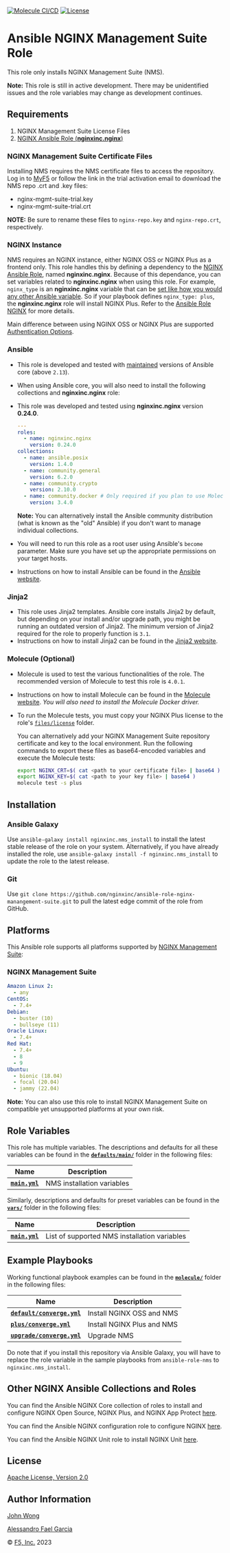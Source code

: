 <!-- [![Ansible Galaxy](https://img.shields.io/badge/galaxy-nginxinc.nginx-5bbdbf.svg)](https://galaxy.ansible.com/nginxinc/nginx) -->
[![Molecule CI/CD](https://github.com/nginxinc/ansible-role-nms/workflows/Molecule%20CI/CD/badge.svg)](https://github.com/nginxinc/ansible-role-nms/actions)
[![License](https://img.shields.io/badge/License-Apache--2.0-blue.svg)](https://opensource.org/licenses/Apache-2.0)

# Ansible NGINX Management Suite Role

This role only installs NGINX Management Suite (NMS).

**Note:** This role is still in active development. There may be unidentified issues and the role variables may change as development continues.

## Requirements

1. NGINX Management Suite License Files
2. [NGINX Ansible Role (**nginxinc.nginx**)](https://github.com/nginxinc/ansible-role-nginx)

### NGINX Management Suite Certificate Files

Installing NMS requires the NMS certificate files to access the repository. Log in to [MyF5](https://account.f5.com/myf5) or follow the link in the trial activation email to download the NMS repo .crt and .key files:
* nginx-mgmt-suite-trial.key
* nginx-mgmt-suite-trial.crt

**NOTE:** Be sure to rename these files to `nginx-repo.key` and `nginx-repo.crt`, respectively.

### NGINX Instance

NMS requires an NGINX instance, either NGINX OSS or NGINX Plus as a frontend only. This role handles this by defining a dependency to the [NGINX Ansible Role](https://github.com/nginxinc/ansible-role-nginx), named **nginxinc.nginx**. Because of this dependance, you can set variables related to **nginxinc.nginx** when using this role. For example, `nginx_type` is an **nginxinc.nginx** variable that can be [set like how you would any other Ansible variable](https://docs.ansible.com/ansible/latest/playbook_guide/playbooks_variables.html#where-to-set-variables). So if your playbook defines `nginx_type: plus`, the **nginxinc.nginx** role will install NGINX Plus. Refer to the [Ansible Role NGINX](https://github.com/nginxinc/ansible-role-nginx) for more details.

Main difference between using NGINX OSS or NGINX Plus are supported [Authentication Options](https://docs.nginx.com/nginx-management-suite/admin-guides/access-control/configure-authentication/#auth-options).

### Ansible

* This role is developed and tested with [maintained](https://docs.ansible.com/ansible/devel/reference_appendices/release_and_maintenance.html) versions of Ansible core (above `2.13`).
* When using Ansible core, you will also need to install the following collections and **nginxinc.nginx** role:
* This role was developed and tested using **nginxinc.nginx** version **0.24.0**.

    ```yaml
    ---
    roles:
      - name: nginxinc.nginx
        version: 0.24.0
    collections:
      - name: ansible.posix
        version: 1.4.0
      - name: community.general
        version: 6.2.0
      - name: community.crypto
        version: 2.10.0
      - name: community.docker # Only required if you plan to use Molecule (see below)
        version: 3.4.0
    ```

    **Note:** You can alternatively install the Ansible community distribution (what is known as the "old" Ansible) if you don't want to manage individual collections.
* You will need to run this role as a root user using Ansible's `become` parameter. Make sure you have set up the appropriate permissions on your target hosts.
* Instructions on how to install Ansible can be found in the [Ansible website](https://docs.ansible.com/ansible/latest/installation_guide/intro_installation.html#upgrading-ansible-from-version-2-9-and-older-to-version-2-10-or-later).

### Jinja2

* This role uses Jinja2 templates. Ansible core installs Jinja2 by default, but depending on your install and/or upgrade path, you might be running an outdated version of Jinja2. The minimum version of Jinja2 required for the role to properly function is `3.1`.
* Instructions on how to install Jinja2 can be found in the [Jinja2 website](https://jinja.palletsprojects.com/en/2.11.x/intro/#installation).

### Molecule (Optional)

* Molecule is used to test the various functionalities of the role. The recommended version of Molecule to test this role is `4.0.1`.
* Instructions on how to install Molecule can be found in the [Molecule website](https://molecule.readthedocs.io/en/latest/installation.html). *You will also need to install the Molecule Docker driver.*
* To run the Molecule tests, you must copy your NGINX Plus license to the role's [`files/license`](https://github.com/nginxinc/ansible-role-nms/blob/main/files/license/) folder.

  You can alternatively add your NGINX Management Suite repository certificate and key to the local environment. Run the following commands to export these files as base64-encoded variables and execute the Molecule tests:

  ```bash
  export NGINX_CRT=$( cat <path to your certificate file> | base64 )
  export NGINX_KEY=$( cat <path to your key file> | base64 )
  molecule test -s plus
  ```

## Installation

### Ansible Galaxy

Use `ansible-galaxy install nginxinc.nms_install` to install the latest stable release of the role on your system. Alternatively, if you have already installed the role, use `ansible-galaxy install -f nginxinc.nms_install` to update the role to the latest release.

### Git

Use `git clone https://github.com/nginxinc/ansible-role-nginx-manangement-suite.git` to pull the latest edge commit of the role from GitHub.

## Platforms

This Ansible role supports all platforms supported by [NGINX Management Suite](https://docs.nginx.com/nginx-management-suite/overview/tech-specs/#supported-distributions):

### NGINX Management Suite

```yaml
Amazon Linux 2:
  - any
CentOS:
  - 7.4+
Debian:
  - buster (10)
  - bullseye (11)
Oracle Linux:
  - 7.4+
Red Hat:
  - 7.4+
  - 8
  - 9
Ubuntu:
  - bionic (18.04)
  - focal (20.04)
  - jammy (22.04)
```

**Note:** You can also use this role to install NGINX Management Suite on compatible yet unsupported platforms at your own risk.

## Role Variables

This role has multiple variables. The descriptions and defaults for all these variables can be found in the **[`defaults/main/`](https://github.com/nginxinc/ansible-role-nms/blob/main/defaults/main/)** folder in the following files:

| Name | Description |
| ---- | ----------- |
| **[`main.yml`](https://github.com/nginxinc/ansible-role-nms/blob/main/defaults/main/main.yml)** | NMS installation variables |

Similarly, descriptions and defaults for preset variables can be found in the **[`vars/`](https://github.com/nginxinc/ansible-role-nms/blob/main/vars/)** folder in the following files:

| Name | Description |
| ---- | ----------- |
| **[`main.yml`](https://github.com/nginxinc/ansible-role-nms/blob/main/vars/main.yml)** | List of supported NMS installation variables |

## Example Playbooks

Working functional playbook examples can be found in the **[`molecule/`](https://github.com/nginxinc/ansible-role-nms/blob/main/molecule/)** folder in the following files:

| Name | Description |
| ---- | ----------- |
| **[`default/converge.yml`](https://github.com/nginxinc/ansible-role-nms/blob/main/molecule/default/converge.yml)** | Install NGINX OSS and NMS |
| **[`plus/converge.yml`](https://github.com/nginxinc/ansible-role-nms/blob/main/molecule/plus/converge.yml)** | Install NGINX Plus and NMS |
| **[`upgrade/converge.yml`](https://github.com/nginxinc/ansible-role-nms/blob/main/molecule/upgrade/converge.yml)** | Upgrade NMS |

Do note that if you install this repository via Ansible Galaxy, you will have to replace the role variable in the sample playbooks from `ansible-role-nms` to `nginxinc.nms_install`.

## Other NGINX Ansible Collections and Roles

You can find the Ansible NGINX Core collection of roles to install and configure NGINX Open Source, NGINX Plus, and NGINX App Protect [here](https://github.com/nginxinc/ansible-collection-nginx).

You can find the Ansible NGINX configuration role to configure NGINX [here](https://github.com/nginxinc/ansible-role-nginx-config).

You can find the Ansible NGINX Unit role to install NGINX Unit [here](https://github.com/nginxinc/ansible-role-nginx-unit).

## License

[Apache License, Version 2.0](https://github.com/nginxinc/ansible-role-nms/blob/main/LICENSE)

## Author Information

[John Wong](https://github.com/jswongf5)

[Alessandro Fael Garcia](https://github.com/alessfg)

&copy; [F5, Inc.](https://www.f5.com/) 2023

